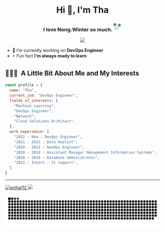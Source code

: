 <h1 align="center">Hi 👋, I'm Tha</h1>
<h3 align="center">I love Nong.Winter so much.<img height="30" src="https://github.com/prtha112/prtha112/blob/main/snowflake.gif?raw=true"/></h3>
<p align="center">
  <img height="200" src="https://github.com/prtha112/prtha112/blob/main/winter_gif.gif?raw=true"/>
</p>

- 🔭 I’m currently working on **DevOps Engineer**
- ⚡ Fun fact **I'm always ready to learn**

<h2> 👨🏻‍💻 &nbsp;A Little Bit About Me and My Interests</h2>


```javascript
const profile = {
  name: "Tha",
  current_job: "DevOps Engineer",
  fields_of_interests: [
    "Machine Learning",
    "DevOps Engineer",
    "Network",
    "Cloud Solutions Architect"
  ],
  work_experience: [
    "2022 - Now : DevOps Engineer",
    "2021 - 2022 : Data Analyst",
    "2020 - 2021 : DevOps Engineer",
    "2018 - 2019 : Assistant Manager Management Information Systems",
    "2016 - 2018 : Database administrator",
    "2015 : Intern - It support",
  ]
}
```

--- 

<a href="https://github.com/thepiyushmalhotra">
  <img height="180em" src="https://github-readme-stats.vercel.app/api?username=prtha112&theme=omni&show_icons=true&locale=en" alt="prtha112" />
  <img height="180em" src="https://github-readme-stats.vercel.app/api/top-langs/?username=prtha112&theme=omni&layout=compact" />
</a>

![Snake animation](https://raw.githubusercontent.com/prtha112/prtha112/output/github-contribution-grid-snake.svg)
